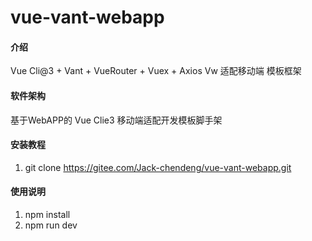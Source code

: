 # vue-vant-webapp

#### 介绍
Vue Cli@3 + Vant + VueRouter + Vuex + Axios
Vw 适配移动端 模板框架

#### 软件架构
基于WebAPP的 Vue Clie3 移动端适配开发模板脚手架


#### 安装教程

1.  git clone https://gitee.com/Jack-chendeng/vue-vant-webapp.git


#### 使用说明

1.  npm install
2.  npm run dev